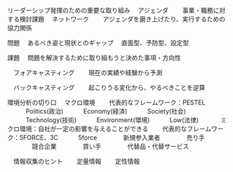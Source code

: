 リーダーシップ発揮のための重要な取り組み
　アジェンダ
　　事業・職務に対する検討課題
　ネットワーク
　　アジェンダを磨き上げたり、実行するための協力関係


問題
　あるべき姿と現状とのギャップ
　直面型、予防型、設定型

課題
　問題を解決するために取り組もうと決めた事項・方向性

　フォアキャスティング
　　現在の実績や経験から予測

　バックキャスティング
　　起こりうる変化から、やるべきことを逆算


環境分析の切り口
　マクロ環境
　　代表的なフレームワーク：PESTEL
　　　Politics(政治)
　　　Economy(経済)
　　　Society(社会)
　　　Technology(技術)
　　　Environment(環境)
　　　Low(法律)
　　
　ミクロ環境：自社が一定の影響を与えることができる
　　代表的なフレームワーク：5FORCE、3C
　　　5force
　　　　新規参入業者
　　　　売り手
　　　　競合企業
　　　　買い手
　　　　代替品・代替サービス

　情報収集のヒント
　　定量情報
　　定性情報
